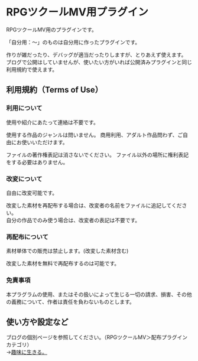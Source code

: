 # RPGツクールMV用プラグイン
RPGツクールMV用のプラグインです。

「自分用：～」のものは自分用に作ったプラグインです。

作りが雑だったり、デバッグが適当だったりしますが、とりあえず使えます。  
ブログで公開はしていませんが、使いたい方がいれば公開済みプラグインと同じ利用規約で使えます。


## 利用規約（Terms of Use）
### 利用について
使用や紹介にあたって連絡は不要です。

使用する作品のジャンルは問いません。
商用利用、アダルト作品問わず、ご自由にお使いいただけます。

ファイルの著作権表記は消さないでください。
ファイル以外の場所に権利表記をする必要はありません。 

### 改変について
自由に改変可能です。

改変した素材を再配布する場合は、改変者の名前をファイルに追記してください。  
自分の作品でのみ使う場合は、改変者の表記は不要です。 

### 再配布について
素材単体での販売は禁止します。(改変した素材含む)

改変した素材を無料で再配布するのは可能です。 

### 免責事項
本プラグラムの使用、またはその扱いによって生じる一切の請求、損害、その他の義務について、作者は責任を負わないものとします。

## 使い方や設定など
ブログの個別ページを参照してください。（RPGツクールMV＞配布プラグインカテゴリ）  
→[趣味に生きる。](https://www.5ing-myway.com/)
